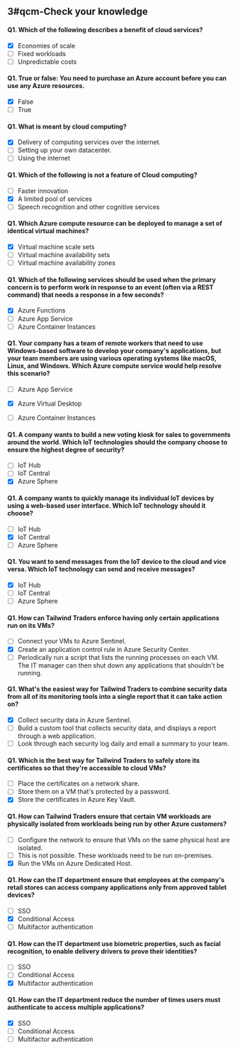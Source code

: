 ##   3#qcm-Check your knowledge


#### Q1. Which of the following describes a benefit of cloud services?

- [x] Economies of scale
- [ ] Fixed workloads
- [ ] Unpredictable costs

#### Q1. True or false: You need to purchase an Azure account before you can use any Azure resources.

- [x] False
- [ ] True
#### Q1. What is meant by cloud computing?

- [x] Delivery of computing services over the internet.
- [ ] Setting up your own datacenter.
- [ ] Using the internet
#### Q1. Which of the following is not a feature of Cloud computing?

- [ ] Faster innovation
- [x] A limited pool of services
- [ ] Speech recognition and other cognitive services

#### Q1. Which Azure compute resource can be deployed to manage a set of identical virtual machines?

- [x] Virtual machine scale sets
- [ ] Virtual machine availability sets
- [ ] Virtual machine availability zones
#### Q1. Which of the following services should be used when the primary concern is to perform work in response to an event (often via a REST command) that needs a response in a few seconds?

- [x] Azure Functions
- [ ] Azure App Service
- [ ] Azure Container Instances
#### Q1. Your company has a team of remote workers that need to use Windows-based software to develop your company's applications, but your team members are using various operating systems like macOS, Linux, and Windows. Which Azure compute service would help resolve this scenario?

- [ ] Azure App Service
- [x] Azure Virtual Desktop
- [ ] Azure Container Instances


#### Q1. A company wants to build a new voting kiosk for sales to governments around the world. Which IoT technologies should the company choose to ensure the highest degree of security?

- [ ] IoT Hub
- [ ] IoT Central
- [x] Azure Sphere

#### Q1. A company wants to quickly manage its individual IoT devices by using a web-based user interface. Which IoT technology should it choose?

- [ ] IoT Hub
- [x] IoT Central
- [ ] Azure Sphere
#### Q1. You want to send messages from the IoT device to the cloud and vice versa. Which IoT technology can send and receive messages?

- [x] IoT Hub
- [ ] IoT Central
- [ ] Azure Sphere

#### Q1. How can Tailwind Traders enforce having only certain applications run on its VMs?

- [ ] Connect your VMs to Azure Sentinel.
- [x] Create an application control rule in Azure Security Center.
- [ ] Periodically run a script that lists the running processes on each VM. The IT manager can then shut down any applications that shouldn't be running.

#### Q1. What's the easiest way for Tailwind Traders to combine security data from all of its monitoring tools into a single report that it can take action on?

- [x] Collect security data in Azure Sentinel.
- [ ] Build a custom tool that collects security data, and displays a report through a web application.
- [ ] Look through each security log daily and email a summary to your team.
#### Q1. Which is the best way for Tailwind Traders to safely store its certificates so that they're accessible to cloud VMs?

- [ ] Place the certificates on a network share.
- [ ] Store them on a VM that's protected by a password.
- [x] Store the certificates in Azure Key Vault.

#### Q1. How can Tailwind Traders ensure that certain VM workloads are physically isolated from workloads being run by other Azure customers?

- [ ] Configure the network to ensure that VMs on the same physical host are isolated.
- [ ] This is not possible. These workloads need to be run on-premises.
- [x] Run the VMs on Azure Dedicated Host.

#### Q1. How can the IT department ensure that employees at the company's retail stores can access company applications only from approved tablet devices?

- [ ] SSO
- [x] Conditional Access
- [ ] Multifactor authentication

#### Q1. How can the IT department use biometric properties, such as facial recognition, to enable delivery drivers to prove their identities?

- [ ] SSO
- [ ] Conditional Access
- [x] Multifactor authentication

#### Q1. How can the IT department reduce the number of times users must authenticate to access multiple applications?

- [x] SSO
- [ ] Conditional Access
- [ ] Multifactor authentication
